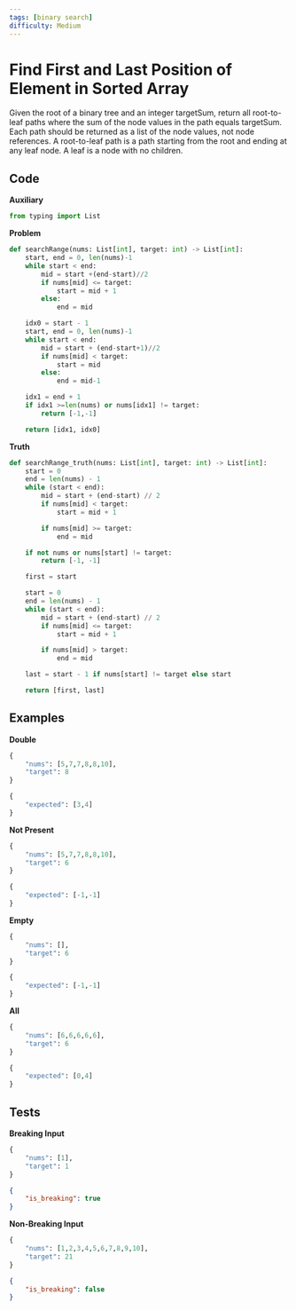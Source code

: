 ```yaml
---
tags: [binary search]
difficulty: Medium
---
```


# Find First and Last Position of Element in Sorted Array
Given the root of a binary tree and an integer targetSum, return all root-to-leaf paths where the sum of the node values in the path equals targetSum. Each path should be returned as a list of the node values, not node references. A root-to-leaf path is a path starting from the root and ending at any leaf node. A leaf is a node with no children.

## Code

**Auxiliary**
```python
from typing import List
```

**Problem**
```python
def searchRange(nums: List[int], target: int) -> List[int]:
    start, end = 0, len(nums)-1
    while start < end:
        mid = start +(end-start)//2
        if nums[mid] <= target:
            start = mid + 1
        else:
            end = mid

    idx0 = start - 1
    start, end = 0, len(nums)-1
    while start < end:
        mid = start + (end-start+1)//2
        if nums[mid] < target:
            start = mid
        else:
            end = mid-1

    idx1 = end + 1
    if idx1 >=len(nums) or nums[idx1] != target:
        return [-1,-1]

    return [idx1, idx0]
```

**Truth**
```python
def searchRange_truth(nums: List[int], target: int) -> List[int]:
    start = 0
    end = len(nums) - 1
    while (start < end):
        mid = start + (end-start) // 2
        if nums[mid] < target:
            start = mid + 1

        if nums[mid] >= target:
            end = mid

    if not nums or nums[start] != target:
        return [-1, -1]

    first = start

    start = 0
    end = len(nums) - 1
    while (start < end):
        mid = start + (end-start) // 2
        if nums[mid] <= target:
            start = mid + 1

        if nums[mid] > target:
            end = mid

    last = start - 1 if nums[start] != target else start

    return [first, last]
```

## Examples

**Double**
```python
{
    "nums": [5,7,7,8,8,10],
    "target": 8
}
```

```python
{
    "expected": [3,4]
}
```

**Not Present**
```python
{
    "nums": [5,7,7,8,8,10],
    "target": 6
}
```

```python
{
    "expected": [-1,-1]
}
```

**Empty**
```python
{
    "nums": [],
    "target": 6
}
```

```python
{
    "expected": [-1,-1]
}
```

**All**
```python
{
    "nums": [6,6,6,6,6],
    "target": 6
}
```

```python
{
    "expected": [0,4]
}
```

## Tests
**Breaking Input**
```python
{
    "nums": [1],
    "target": 1
}
```

```json
{
    "is_breaking": true 
}
```

**Non-Breaking Input**
```python
{
    "nums": [1,2,3,4,5,6,7,8,9,10],
    "target": 21
}
```

```json
{
    "is_breaking": false 
}
```